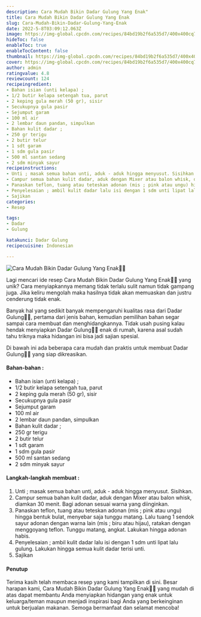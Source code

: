 ```yaml
---
description: Cara Mudah Bikin Dadar Gulung Yang Enak"
title: Cara Mudah Bikin Dadar Gulung Yang Enak
slug: Cara-Mudah-Bikin-Dadar-Gulung-Yang-Enak
date: 2022-5-8T03:09:12.063Z
image: https://img-global.cpcdn.com/recipes/84bd19b2f6a535d7/400x400cq70/photo.jpg
hideToc: false
enableToc: true
enableTocContent: false
thumbnail: https://img-global.cpcdn.com/recipes/84bd19b2f6a535d7/400x400cq70/photo.jpg
cover: https://img-global.cpcdn.com/recipes/84bd19b2f6a535d7/400x400cq70/photo.jpg
author: admin
ratingvalue: 4.8
reviewcount: 124
recipeingredient:
- Bahan isian (unti kelapa) ;
- 1/2 butir kelapa setengah tua, parut
- 2 keping gula merah (50 gr), sisir
- Secukupnya gula pasir
- Sejumput garam
- 100 ml air
- 2 lembar daun pandan, simpulkan
- Bahan kulit dadar ;
- 250 gr terigu
- 2 butir telur
- 1 sdt garam
- 1 sdm gula pasir
- 500 ml santan sedang
- 2 sdm minyak sayur
recipeinstructions:
- Unti ; masak semua bahan unti, aduk - aduk hingga menyusut. Sisihkan.
- Campur semua bahan kulit dadar, aduk dengan Mixer atau balon whisk, diamkan 30 menit. Bagi adonan sesuai warna yang diinginkan.
- Panaskan teflon, tuang atau teteskan adonan (mis ; pink atau ungu) hingga bentuk bulat, menyebar saja tunggu matang. Lalu tuang 1 sendok sayur adonan dengan warna lain (mis ; biru atau hijau), ratakan dengan menggoyang teflon. Tunggu matang, angkat. Lakukan hingga adonan habis.
- Penyelesaian ; ambil kulit dadar lalu isi dengan 1 sdm unti lipat lalu gulung. Lakukan hingga semua kulit dadar terisi unti.
- Sajikan
categories:
- Resep

tags:
- Dadar
- Gulung

katakunci: Dadar Gulung
recipecuisine: Indonesian

---
```


![Cara Mudah Bikin Dadar Gulung Yang Enak👩‍🍳](https://img-global.cpcdn.com/recipes/84bd19b2f6a535d7/400x400cq70/photo.jpg)

Lagi mencari ide resep Cara Mudah Bikin Dadar Gulung Yang Enak👩‍🍳 yang unik? Cara menyiapkannya memang tidak terlalu sulit namun tidak gampang juga. Jika keliru mengolah maka hasilnya tidak akan memuaskan dan justru cenderung tidak enak.

Banyak hal yang sedikit banyak mempengaruhi kualitas rasa dari Dadar Gulung👩‍🍳, pertama dari jenis bahan, kemudian pemilihan bahan segar sampai cara membuat dan menghidangkannya. Tidak usah pusing kalau hendak menyiapkan Dadar Gulung👩‍🍳 enak di rumah, karena asal sudah tahu triknya maka hidangan ini bisa jadi sajian spesial.

Di bawah ini ada beberapa cara mudah dan praktis untuk membuat Dadar Gulung👩‍🍳 yang siap dikreasikan.

<!--inarticleads1-->

#### Bahan-bahan :

- Bahan isian (unti kelapa) ;
- 1/2 butir kelapa setengah tua, parut
- 2 keping gula merah (50 gr), sisir
- Secukupnya gula pasir
- Sejumput garam
- 100 ml air
- 2 lembar daun pandan, simpulkan
- Bahan kulit dadar ;
- 250 gr terigu
- 2 butir telur
- 1 sdt garam
- 1 sdm gula pasir
- 500 ml santan sedang
- 2 sdm minyak sayur

<!--inarticleads2-->

#### Langkah-langkah membuat :

1. Unti ; masak semua bahan unti, aduk - aduk hingga menyusut. Sisihkan.
1. Campur semua bahan kulit dadar, aduk dengan Mixer atau balon whisk, diamkan 30 menit. Bagi adonan sesuai warna yang diinginkan.
1. Panaskan teflon, tuang atau teteskan adonan (mis ; pink atau ungu) hingga bentuk bulat, menyebar saja tunggu matang. Lalu tuang 1 sendok sayur adonan dengan warna lain (mis ; biru atau hijau), ratakan dengan menggoyang teflon. Tunggu matang, angkat. Lakukan hingga adonan habis.
1. Penyelesaian ; ambil kulit dadar lalu isi dengan 1 sdm unti lipat lalu gulung. Lakukan hingga semua kulit dadar terisi unti.
1. Sajikan

#### Penutup

Terima kasih telah membaca resep yang kami tampilkan di sini. Besar harapan kami, Cara Mudah Bikin Dadar Gulung Yang Enak👩‍🍳 yang mudah di atas dapat membantu Anda menyiapkan hidangan yang enak untuk keluarga/teman maupun menjadi inspirasi bagi Anda yang berkeinginan untuk berjualan makanan. Semoga bermanfaat dan selamat mencoba!